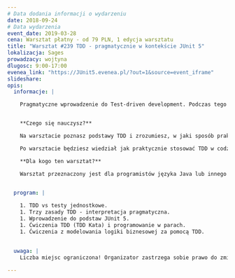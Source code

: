 ```yaml
---
# Data dodania informacji o wydarzeniu
date: 2018-09-24
# Data wydarzenia
event_date: 2019-03-28
cena: Warsztat płatny - od 79 PLN, 1 edycja warsztatu
title: "Warsztat #239 TDD - pragmatycznie w kontekście JUnit 5"
lokalizacja: Sages
prowadzacy: wojtyna
dlugosc: 9:00-17:00
evenea_link: "https://JUnit5.evenea.pl/?out=1&source=event_iframe"
slideshare:
opis:
  informacje: |

    Pragmatyczne wprowadzenie do Test-driven development. Podczas tego warsztatu skupimy się na procesie wytwarzania oprogramowania sterowanego przez testy. Wytłumaczymy także, że TDD to nie jest jedynie praktyka pisania testów jednostkowych. Warsztat dedykowany jest dla programistów języka Java, którzy chcą nauczyć się, jak wytwarzać najwyższej jakości oprogramowanie zgodnie z wymaganiami biznesowymi.


    **Czego się nauczysz?**

    Na warsztacie poznasz podstawy TDD i zrozumiesz, w jaki sposób praktycznie stosować ten proces w codziennym wytwarzaniu oprogramowania. Dowiesz się, czym jest cykl red-green-refactor i poznasz trzy podstawowe zasady TDD. Zaznajomisz się  także z najnowszą wersję frameworka JUnit w wersji 5. W trakcie warsztatu skupimy się na ćwiczeniach TDD (TDD Kata), zaczynając od bardzo prostych przykładów a kończąc na fragmentach złożonych zachowań biznesowych.

    Po warsztacie będziesz wiedział jak praktycznie stosować TDD w codziennej pracy. Będziesz także rozumiał, że mimo niewątpliwych zalet TDD, nie jest to złoty środek na każdy problem.

    **Dla kogo ten warsztat?**

    Warsztat przeznaczony jest dla programistów języka Java lub innego języka obiektowego (np. C#) z przynajmniej podstawową znajomością testów jednostkowych. W trakcie warsztatu skupimy się na procesie wytwarzania oprogramowania sterowanego testami, a nie tylko na prostych technikaliach. W związku z tym, jak najbardziej zapraszamy również seniorów i architektów z wieloletnim doświadczeniem.


  program: |
 
    1. TDD vs testy jednostkowe.
    1. Trzy zasady TDD - interpretacja pragmatyczna.
    1. Wprowadzenie do podstaw JUnit 5.
    1. Ćwiczenia TDD (TDD Kata) i programowanie w parach.
    1. Ćwiczenia z modelowania logiki biznesowej za pomocą TDD.
    
  
  uwaga: |
    Liczba miejsc ograniczona! Organizator zastrzega sobie prawo do zmiany lokalizacji wydarzenia oraz jego odwołania w przypadku niezgłoszenia się minimalnej liczby uczestników.

---
```

